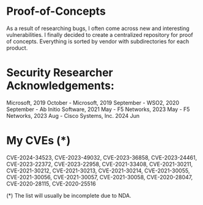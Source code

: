 # Proof-of-Concepts
As a result of researching bugs, I often come across new and interesting vulnerabilities. I finally decided to create a centralized repository for proof of concepts. Everything is sorted by vendor with subdirectories for each product.

# Security Researcher Acknowledgements:

Microsoft, 2019 October - Microsoft, 2019 September - WSO2, 2020 September - Ab Initio Software, 2021 May - F5 Networks, 2023 May - F5 Networks, 2023 Aug - Cisco Systems, Inc. 2024 Jun

# My CVEs (*)

CVE-2024-34523, CVE-2023-49032, CVE-2023-36858, CVE-2023-24461, CVE-2023-22372, CVE-2023-22958, CVE-2021-33408, CVE-2021-30211, CVE-2021-30212, CVE-2021-30213, CVE-2021-30214, CVE-2021-30055, CVE-2021-30056, CVE-2021-30057, CVE-2021-30058, CVE-2020-28047, CVE-2020-28115, CVE-2020-25516

(*) The list will usually be incomplete due to NDA.

